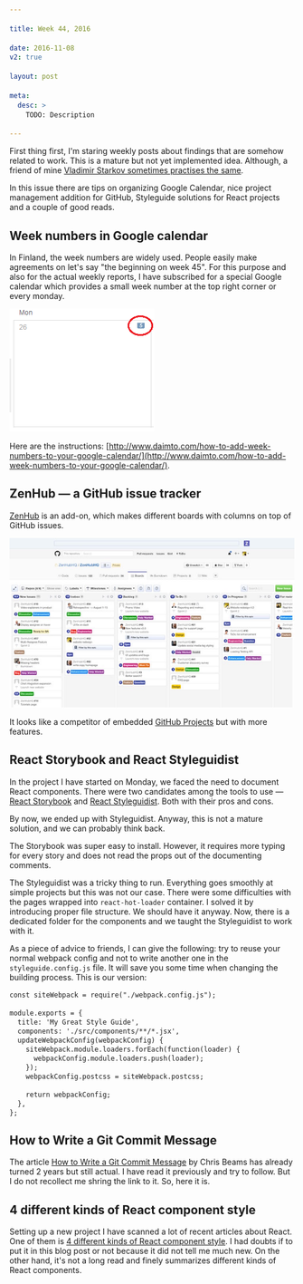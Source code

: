 ```yaml
---

title: Week 44, 2016

date: 2016-11-08
v2: true

layout: post

meta:
  desc: >
    TODO: Description

---
```


<div data-excerpt>

First thing first, I'm staring weekly posts about findings that are somehow related to work. This is a mature but not yet
implemented idea. Although, a friend of mine [Vladimir Starkov sometimes practises the same](https://iamstarkov.com/).

In this issue there are tips on organizing Google Calendar, nice project management addition for GitHub, Styleguide
solutions for React projects and a couple of good reads.

</div>

## Week numbers in Google calendar

In Finland, the week numbers are widely used. People easily make agreements on let's say "the beginning on week 45". For
this purpose and also for the actual weekly reports, I have subscribed for a special Google calendar
which provides a small week number at the top right corner or every monday.

![](./CalendarWeekNumbers3.png)

Here are the instructions:
[http://www.daimto.com/how-to-add-week-numbers-to-your-google-calendar/](http://www.daimto.com/how-to-add-week-numbers-to-your-google-calendar/).

## ZenHub — a GitHub issue tracker

[ZenHub](https://www.zenhub.com/) is an add-on, which makes different boards with columns on top of GitHub issues.

![](./zenhub-task-board.jpg)

It looks like a competitor of embedded [GitHub
Projects](https://github.com/blog/2256-a-whole-new-github-universe-announcing-new-tools-forums-and-features) but with
more features.

## React Storybook and React Styleguidist

In the project I have started on Monday, we faced the need to document React components. There were two candidates
among the tools to use — [React Storybook](https://getstorybook.io/) and [React
Styleguidist](https://github.com/sapegin/react-styleguidist). Both with their pros and cons.

By now, we ended up with Styleguidist. Anyway, this is not a mature solution, and we can probably think back.

The Storybook was super easy to install. However, it requires more typing for every story and does not read the props out
of the documenting comments.

The Styleguidist was a tricky thing to run. Everything goes smoothly at simple projects but this was not our case. There
were some difficulties with the pages wrapped into `react-hot-loader` container. I solved it by introducing proper file
structure. We should have it anyway. Now, there is a dedicated folder for the components and we taught the Styleguidist
to work with it.

As a piece of advice to friends, I can give the following: try to reuse your normal webpack config and not to write another one
in the `styleguide.config.js` file. It will save you some time when changing the building process. This is our version:

```
const siteWebpack = require("./webpack.config.js");

module.exports = {
  title: 'My Great Style Guide',
  components: './src/components/**/*.jsx',
  updateWebpackConfig(webpackConfig) {
    siteWebpack.module.loaders.forEach(function(loader) {
      webpackConfig.module.loaders.push(loader);
    });
    webpackConfig.postcss = siteWebpack.postcss;

    return webpackConfig;
  },
};
```

## How to Write a Git Commit Message

The article [How to Write a Git Commit Message](http://chris.beams.io/posts/git-commit/) by Chris Beams has already
turned 2 years but still actual. I have read it previously and try to follow. But I do not recollect me shring the link
to it. So, here it is.

## 4 different kinds of React component style

Setting up a new project I have scanned a lot of recent articles about React. One of them is [4 different kinds of React
component style](https://www.peterbe.com/plog/4-different-kinds-of-react-component-styles). I had doubts if to put it in
this blog post or not because it did not tell me much new. On the other hand, it's not a long read and finely summarizes
different kinds of React components.
